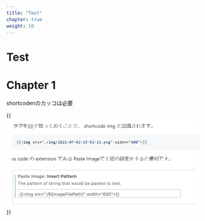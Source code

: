 ```yaml
---
title: "Test"
chapter: true
weight: 10
---
```


# Test

# Chapter 1

shortcodenのカッコは必要

{{<img src="img/2021-12-21-18-19-39.png" width="600">}}

